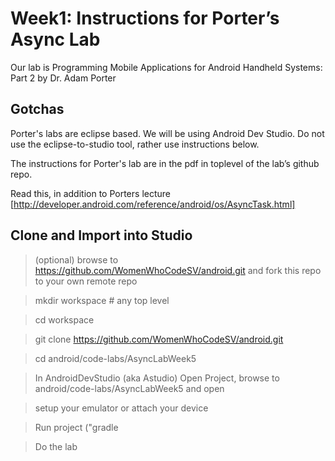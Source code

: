 # Week1: Instructions for Porter’s Async Lab
Our lab is Programming Mobile Applications for Android Handheld Systems: Part 2 by Dr. Adam Porter

## Gotchas

Porter's labs are eclipse based. We will be using Android Dev Studio.  Do not use the eclipse-to-studio
tool, rather use instructions below.


The instructions for Porter's lab are in the pdf in toplevel of the lab’s github repo.

Read this, in addition to Porters lecture [http://developer.android.com/reference/android/os/AsyncTask.html]

## Clone and Import into Studio

> (optional) browse to https://github.com/WomenWhoCodeSV/android.git
and fork this repo to your own remote repo

> mkdir workspace  # any top level

> cd workspace

> git clone https://github.com/WomenWhoCodeSV/android.git


> cd android/code-labs/AsyncLabWeek5


> In AndroidDevStudio (aka Astudio) Open Project, browse to
 android/code-labs/AsyncLabWeek5 and open

> setup your emulator or attach your device

> Run project ("gradle 

> Do the lab